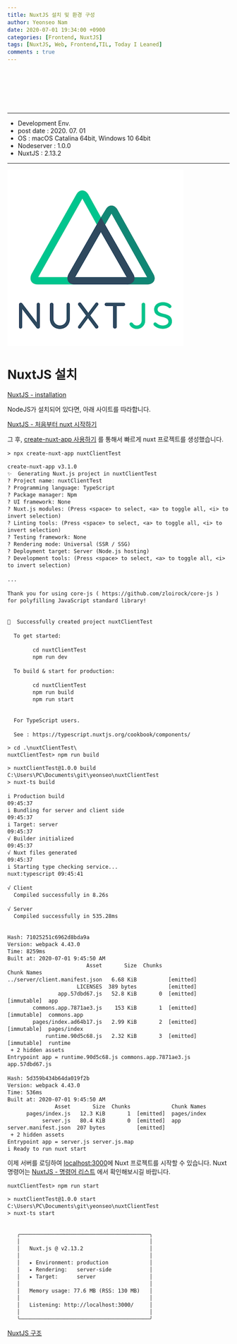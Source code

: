 ```yaml
---
title: NuxtJS 설치 밎 환경 구성
author: Yeonseo Nam
date: 2020-07-01 19:34:00 +0900
categories: [Frontend, NuxtJS]
tags: [NuxtJS, Web, Frontend,TIL, Today I Leaned]
comments : true
---
```


<br/><br/><br/><br/><br/>

---

* Development Env.
* post date : 2020. 07. 01
* OS : macOS Catalina 64bit, Windows 10 64bit
* Nodeserver : 1.0.0
* NuxtJS : 2.13.2

---


![nuxtjs_logo](/post/images/NuxtJS_Logo.png)

# NuxtJS 설치
[NuxtJS - installation](https://ko.nuxtjs.org/guide/installation/)

NodeJS가 설치되어 있다면, 아래 사이트를 따라합니다.

[NuxtJS - 처음부터 nuxt 시작하기](https://ko.nuxtjs.org/guide/installation#%EC%B2%98%EC%9D%8C%EB%B6%80%ED%84%B0-nuxt-%EC%8B%9C%EC%9E%91%ED%95%98%EA%B8%B0) 


그 후, [create-nuxt-app 사용하기](https://ko.nuxtjs.org/guide/installation#-code-create-nuxt-app-code-%EC%82%AC%EC%9A%A9%ED%95%98%EA%B8%B0) 를 통해서 빠르게 nuxt 프로젝트를 생성했습니다.

```
> npx create-nuxt-app nuxtClientTest

```

```
create-nuxt-app v3.1.0
✨  Generating Nuxt.js project in nuxtClientTest
? Project name: nuxtClientTest
? Programming language: TypeScript
? Package manager: Npm
? UI framework: None
? Nuxt.js modules: (Press <space> to select, <a> to toggle all, <i> to invert selection)
? Linting tools: (Press <space> to select, <a> to toggle all, <i> to invert selection)
? Testing framework: None
? Rendering mode: Universal (SSR / SSG)
? Deployment target: Server (Node.js hosting)
? Development tools: (Press <space> to select, <a> to toggle all, <i> to invert selection)

...

Thank you for using core-js ( https://github.com/zloirock/core-js ) for polyfilling JavaScript standard library!


🎉  Successfully created project nuxtClientTest

  To get started:

        cd nuxtClientTest
        npm run dev

  To build & start for production:

        cd nuxtClientTest
        npm run build
        npm run start


  For TypeScript users.

  See : https://typescript.nuxtjs.org/cookbook/components/
```

```
> cd .\nuxtClientTest\
nuxtClientTest> npm run build
```

```
> nuxtClientTest@1.0.0 build C:\Users\PC\Documents\git\yeonseo\nuxtClientTest
> nuxt-ts build

i Production build                                                                                                          09:45:37
i Bundling for server and client side                                                                                       09:45:37
i Target: server                                                                                                            09:45:37
√ Builder initialized                                                                                                       09:45:37
√ Nuxt files generated                                                                                                      09:45:37
i Starting type checking service...                                                                         nuxt:typescript 09:45:41

√ Client
  Compiled successfully in 8.26s

√ Server
  Compiled successfully in 535.28ms


Hash: 71025251c6962d8bda9a
Version: webpack 4.43.0
Time: 8259ms
Built at: 2020-07-01 9:45:50 AM
                         Asset       Size  Chunks                         Chunk Names
../server/client.manifest.json   6.68 KiB          [emitted]
                      LICENSES  389 bytes          [emitted]
                app.57dbd67.js   52.8 KiB       0  [emitted] [immutable]  app
        commons.app.7871ae3.js    153 KiB       1  [emitted] [immutable]  commons.app
        pages/index.ad64b17.js   2.99 KiB       2  [emitted] [immutable]  pages/index
            runtime.90d5c68.js   2.32 KiB       3  [emitted] [immutable]  runtime
 + 2 hidden assets
Entrypoint app = runtime.90d5c68.js commons.app.7871ae3.js app.57dbd67.js

Hash: 5d359b434b64da019f2b
Version: webpack 4.43.0
Time: 536ms
Built at: 2020-07-01 9:45:50 AM
               Asset       Size  Chunks             Chunk Names
      pages/index.js   12.3 KiB       1  [emitted]  pages/index
           server.js   80.4 KiB       0  [emitted]  app
server.manifest.json  207 bytes          [emitted]
 + 2 hidden assets
Entrypoint app = server.js server.js.map
i Ready to run nuxt start
```

이제 서버를 로딩하여 [localhost:3000](localhost:3000)에 Nuxt 프로젝트를 시작할 수 있습니다. Nuxt 명령어는 [NuxtJS - 명령어 리스트](https://ko.nuxtjs.org/guide/commands/) 에서 확인해보시길 바랍니다.

```
nuxtClientTest> npm run start
```

```
> nuxtClientTest@1.0.0 start C:\Users\PC\Documents\git\yeonseo\nuxtClientTest
> nuxt-ts start


   ╭─────────────────────────────────────────╮
   │                                         │
   │   Nuxt.js @ v2.13.2                     │
   │                                         │
   │   ▸ Environment: production             │
   │   ▸ Rendering:   server-side            │
   │   ▸ Target:      server                 │
   │                                         │
   │   Memory usage: 77.6 MB (RSS: 130 MB)   │
   │                                         │
   │   Listening: http://localhost:3000/     │
   │                                         │
   ╰─────────────────────────────────────────╯
```


[NuxtJS 구조](https://ko.nuxtjs.org/guide/directory-structure)

